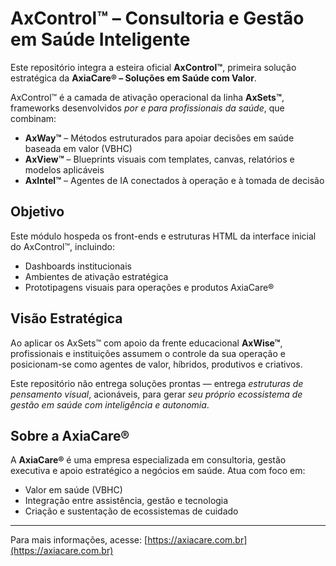 # AxControl™ – Consultoria e Gestão em Saúde Inteligente

Este repositório integra a esteira oficial **AxControl™**, primeira solução estratégica da **AxiaCare® – Soluções em Saúde com Valor**.

AxControl™ é a camada de ativação operacional da linha **AxSets™**, frameworks desenvolvidos *por e para profissionais da saúde*, que combinam:

- **AxWay™** – Métodos estruturados para apoiar decisões em saúde baseada em valor (VBHC)
- **AxView™** – Blueprints visuais com templates, canvas, relatórios e modelos aplicáveis
- **AxIntel™** – Agentes de IA conectados à operação e à tomada de decisão

## Objetivo

Este módulo hospeda os front-ends e estruturas HTML da interface inicial do AxControl™, incluindo:

- Dashboards institucionais
- Ambientes de ativação estratégica
- Prototipagens visuais para operações e produtos AxiaCare®

## Visão Estratégica

Ao aplicar os AxSets™ com apoio da frente educacional **AxWise™**, profissionais e instituições assumem o controle da sua operação e posicionam-se como agentes de valor, híbridos, produtivos e criativos.

Este repositório não entrega soluções prontas — entrega *estruturas de pensamento visual*, acionáveis, para gerar *seu próprio ecossistema de gestão em saúde com inteligência e autonomia*.

## Sobre a AxiaCare®

A **AxiaCare®** é uma empresa especializada em consultoria, gestão executiva e apoio estratégico a negócios em saúde. Atua com foco em:

- Valor em saúde (VBHC)
- Integração entre assistência, gestão e tecnologia
- Criação e sustentação de ecossistemas de cuidado

---

Para mais informações, acesse: [https://axiacare.com.br](https://axiacare.com.br)
